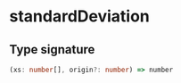 # standardDeviation

## Type signature

<!-- prettier-ignore-start -->
```typescript
(xs: number[], origin?: number) => number
```
<!-- prettier-ignore-end -->
